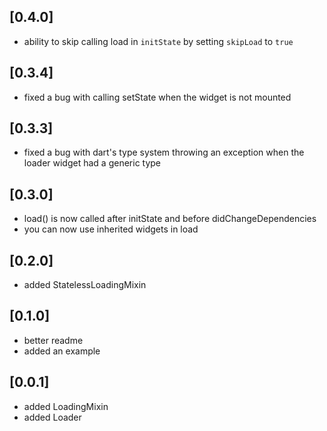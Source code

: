 ## [0.4.0]

* ability to skip calling load in `initState` by setting `skipLoad` to `true`

## [0.3.4]

* fixed a bug with calling setState when the widget is not mounted

## [0.3.3]

* fixed a bug with dart's type system throwing an exception when the loader widget had a generic type 

## [0.3.0]

* load() is now called after initState and before didChangeDependencies
* you can now use inherited widgets in load

## [0.2.0]

* added StatelessLoadingMixin

## [0.1.0]

* better readme
* added an example

## [0.0.1]

* added LoadingMixin
* added Loader
